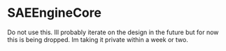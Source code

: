 # SAEEngineCore
Do not use this.
Ill probably iterate on the design in the future but for now this is being dropped.
Im taking it private within a week or two.
